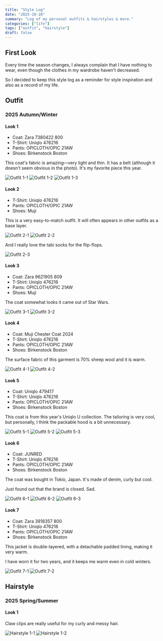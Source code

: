 ```yaml
---
title: "Style Log"
date: "2025-10-28"
summary: "Log of my personal outfits & hairstyles & more."
categories: ["life"]
tags: ["outfit", "hairstyle"]
draft: false
---
```


## First Look

Every time the season changes, I always complain that I have nothing to wear, even though the clothes in my wardrobe haven't decreased. 

So I decided to keep this style log as a reminder for style inspiration and also as a record of my life.

## Outfit

### 2025 Autumn/Winter

#### Look 1

- Coat: Zara 7380422 800
- T-Shirt: Uniqlo 476216
- Pants: OPICLOTH/OPIC 21AW
- Shoes: Birkenstock Boston

This coat's fabric is amazing—very light and thin. It has a belt (although it doesn't seem obvious in the photo). It's my favorite piece this year.

![Outfit 1-1](assets/outfit/2025aw/1-1.jpg#p80 "Outfit 1-1")
![Outfit 1-2](assets/outfit/2025aw/1-2.jpg#p80 "Outfit 1-2")
![Outfit 1-3](assets/outfit/2025aw/1-3.jpg#p80 "Outfit 1-3")

#### Look 2

- T-Shirt: Uniqlo 476216
- Pants: OPICLOTH/OPIC 21AW
- Shoes: Muji

This is a very easy-to-match outfit. It will often appears in other outfits as a base layer.

![Outfit 2-1](assets/outfit/2025aw/2-1.jpg#p80 "Outfit 2-1")
![Outfit 2-2](assets/outfit/2025aw/2-2.jpg#p80 "Outfit 2-2")

And I really love the tabi socks for the flip-flops.

![Outfit 2-3](assets/outfit/2025aw/2-3.jpg#p80 "Outfit 2-3")

#### Look 3

- Coat: Zara 9621905 809
- T-Shirt: Uniqlo 476216
- Pants: OPICLOTH/OPIC 21AW
- Shoes: Muji

The coat somewhat looks it came out of Star Wars.

![Outfit 3-1](assets/outfit/2025aw/3-1.jpg#p80 "Outfit 3-1")
![Outfit 3-2](assets/outfit/2025aw/3-2.jpg#p80 "Outfit 3-2")

#### Look 4

- Coat: Muji Chester Coat 2024
- T-Shirt: Uniqlo 476216
- Pants: OPICLOTH/OPIC 21AW
- Shoes: Birkenstock Boston

The surface fabric of this garment is 70% sheep wool and it is warm.

![Outfit 4-1](assets/outfit/2025aw/4-1.jpg#p80 "Outfit 4-1")
![Outfit 4-2](assets/outfit/2025aw/4-2.jpg#p80 "Outfit 4-2")

#### Look 5

- Coat: Uniqlo 479417
- T-Shirt: Uniqlo 476216
- Pants: OPICLOTH/OPIC 21AW
- Shoes: Birkenstock Boston

This coat is from this year's Uniqlo U collection. The tailoring is very cool, but personally, I think the packable hood is a bit unnecessary.

![Outfit 5-1](assets/outfit/2025aw/5-1.jpg#p80 "Outfit 5-1")
![Outfit 5-2](assets/outfit/2025aw/5-2.jpg#p80 "Outfit 5-2")
![Outfit 5-3](assets/outfit/2025aw/5-3.jpg#p80 "Outfit 5-3")

#### Look 6

- Coat: JUNRED
- T-Shirt: Uniqlo 476216
- Pants: OPICLOTH/OPIC 21AW
- Shoes: Birkenstock Boston

The coat was bought in Tokio, Japan. It's made of denim, curly but cool.

Just found out that the brand is closed. Sad.

![Outfit 6-1](assets/outfit/2025aw/6-1.jpg#p80 "Outfit 6-1")
![Outfit 6-2](assets/outfit/2025aw/6-2.jpg#p80 "Outfit 6-2")
![Outfit 6-3](assets/outfit/2025aw/6-3.jpg#p80 "Outfit 6-3")

#### Look 7

- Coat: Zara 3918357 800
- T-Shirt: Uniqlo 476216
- Pants: OPICLOTH/OPIC 21AW
- Shoes: Birkenstock Boston

This jacket is double-layered, with a detachable padded lining, making it very warm.

I have worn it for two years, and it keeps me warm even in cold winters.

![Outfit 7-1](assets/outfit/2025aw/7-1.jpg#p80 "Outfit 7-1")
![Outfit 7-2](assets/outfit/2025aw/7-2.jpg#p80 "Outfit 7-2")

## Hairstyle

### 2025 Spring/Summer

#### Look 1

Claw clips are really useful for my curly and messy hair.

![Hairstyle 1-1](assets/hairstyle/1-1.jpg#p80 "Hairstyle 1-1")
![Hairstyle 1-2](assets/hairstyle/1-2.jpg#p80 "Hairstyle 1-2")
